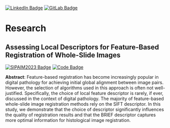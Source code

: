 [![LinkedIn Badge](https://img.shields.io/badge/LinkedIn-Profile-informational?style=flat&logo=linkedin&logoColor=white&color=0D76A8)](https://www.linkedin.com/in/arthurelskens/)
[![GitLab Badge](https://img.shields.io/badge/GitLab-Profile-informational?style=flat&logo=gitlab&color=fc7f03)](https://gitlab.com/aelskens)

# Research

## Assessing Local Descriptors for Feature-Based Registration of Whole-Slide Images

[![SIPAIM2023 Badge](https://img.shields.io/badge/DOI-10.1109%2FSIPAIM56729.2023.10373514-informational?style=flat&color=00629B)](https://doi.org/10.1109/SIPAIM56729.2023.10373514)
[![Code Badge](https://img.shields.io/badge/code-3670A0?style=flat&logo=python&logoColor=ffdd54&labelColor=737373)](https://gitlab.com/prother-wal_ulb_lis_mnu/feature-based_registration/-/tree/sipaim23?ref_type=heads)
[](https://hub.docker.com/layers/aelskens/feature/sipaim23/images/sha256-d895ada3483f87f1298d4477241af7a7f2dfed1ad4ba7fd2b8615480d05440ff?context=repo)

**Abstract**: Feature-based registration has become increasingly popular in digital pathology for achieving initial global alignment between image pairs. However, the selection of algorithms used in this approach is often not well-justified. Specifically, the choice of local feature descriptor is rarely, if ever, discussed in the context of digital pathology. The majority of feature-based whole-slide image registration methods rely on the SIFT descriptor. In this study, we demonstrate that the choice of descriptor significantly influences the quality of registration results and that the BRIEF descriptor captures more optimal information for histological image registration.
